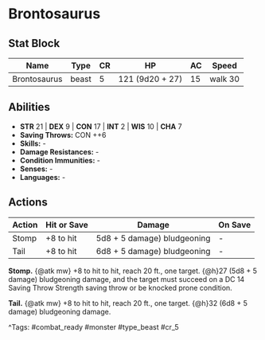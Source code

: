 # Brontosaurus

## Stat Block

| Name | Type | CR | HP | AC | Speed |
|------|------|----|----|----|-------|
| Brontosaurus | beast | 5 | 121 (9d20 + 27) | 15 | walk 30 |

## Abilities

- **STR** 21 | **DEX** 9 | **CON** 17 | **INT** 2 | **WIS** 10 | **CHA** 7
- **Saving Throws:** CON ++6  
- **Skills:** -  
- **Damage Resistances:** -  
- **Condition Immunities:** -  
- **Senses:** -  
- **Languages:** -


## Actions

| Action | Hit or Save | Damage | On Save |
|--------|--------------|--------|----------|
| Stomp | +8 to hit | 5d8 + 5 damage) bludgeoning | - |
| Tail | +8 to hit | 6d8 + 5 damage) bludgeoning | - |

**Stomp.** {@atk mw} +8 to hit to hit, reach 20 ft., one target. {@h}27 (5d8 + 5 damage) bludgeoning damage, and the target must succeed on a DC 14 Saving Throw Strength saving throw or be knocked prone condition.

**Tail.** {@atk mw} +8 to hit to hit, reach 20 ft., one target. {@h}32 (6d8 + 5 damage) bludgeoning damage.


^Tags: #combat_ready #monster #type_beast #cr_5
